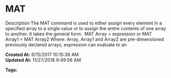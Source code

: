 # MAT

Description The MAT command is used to either assign every element in a specified array to a single value or to assign the entire contents of one array to another. It takes the general form:  MAT Array = expression or MAT Array1 = MAT Array2 Where: Array, Array1 and Array2 are pre-dimensioned previously declared arrays, expression can evaluate to an  

**Created At:** 9/15/2017 10:15:39 AM  
**Updated At:** 11/27/2018 9:49:56 AM  

**Tags:**
<badge text='array operations' vertical='middle' />
